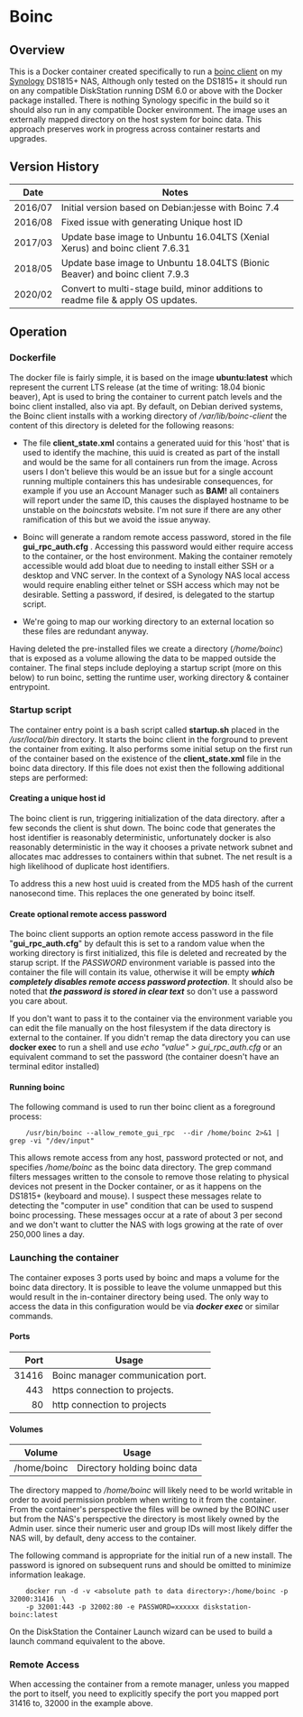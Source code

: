 # Boinc
## Overview
This is a Docker container created specifically to run a [boinc client](https://boinc.berkeley.edu) on my [Synology](https://www.synology.com) DS1815+ NAS, Although only tested on the DS1815+ it should run on any compatible DiskStation running DSM 6.0 or above with the Docker package installed. There is nothing Synology specific in the build so it should also run in any compatible Docker environment. The image uses an externally mapped directory on the host system for boinc data. This approach preserves work in progress across container restarts and upgrades. 
## Version History
|  Date | Notes |
|-------|----------|
| 2016/07 | Initial version based on Debian:jesse with Boinc 7.4 
| 2016/08 | Fixed issue with generating Unique host ID 
| 2017/03 | Update base image to Unbuntu 16.04LTS (Xenial Xerus) and boinc client 7.6.31
| 2018/05 | Update base image to Unbuntu 18.04LTS (Bionic Beaver) and boinc client 7.9.3 
| 2020/02 | Convert to multi-stage build, minor additions to readme file & apply OS updates.
## Operation
### Dockerfile
The docker file is fairly simple, it is based on the image **ubuntu:latest** which represent the current LTS release (at the time of writing: 18.04 bionic beaver), Apt is used to bring the container to current patch levels and the boinc client installed, also via apt.  By default, on Debian derived systems, the Boinc client installs with a working directory of */var/lib/boinc-client*  the content of this directory is deleted for the following reasons:

* The file **client_state.xml** contains a generated uuid for this 'host' that is used to identify the machine, this uuid is created as part of the install and would be the same for all containers run from the image. Across users I don't believe this would be an issue but for a single account running multiple containers this has undesirable consequences, for example if you use an Account Manager such as **BAM!** all containers will report under the same ID, this causes the displayed hostname to be unstable on the *boincstats* website. I'm not sure if there are any other ramification of this but we avoid the issue anyway.

* Boinc will generate a random remote access password, stored in the file **gui_rpc_auth.cfg** . Accessing this password would either require access to the container, or the host environment. Making the container remotely accessible would add bloat due to needing to install either SSH or a desktop and VNC server. In the context of a Synology NAS local access would require enabling either telnet or SSH access which may not be desirable. Setting a password, if desired, is delegated to the startup script.

* We're going to map our working directory to an external location so these files are redundant anyway. 

Having deleted the pre-installed files we create a directory (*/home/boinc*) that is exposed as a volume allowing the data to be mapped outside the container. The final steps include deploying a startup script (more on this below) to run boinc, setting the runtime user, working directory & container entrypoint.
### Startup script
The container entry point is a bash script called **startup.sh** placed in the */usr/local/bin* directory. It starts the boinc client in the forground to prevent the container from exiting. It also performs some initial setup on the first run of the container based on the existence of the  **client_state.xml** file in the boinc data directory. If this file does not exist then the following additional steps are performed:
#### Creating a unique host id
The boinc client is run, triggering initialization of the data directory. after a few seconds the client is shut down. The boinc code that generates the host identifier is reasonably deterministic, unfortunately docker is also reasonably deterministic in the way it chooses a private network subnet and allocates mac addresses to containers within that subnet. The net result is a high likelihood of duplicate host identifiers. 

To address this a new host uuid is created from the MD5 hash of the current nanosecond time. This replaces the one generated by boinc itself.
#### Create optional remote access password
The boinc client supports an option remote access password in the file "**gui_rpc_auth.cfg**" by default this is set to a random value when the working directory is first initialized, this file is deleted and recreated by the starup script. If the *PASSWORD* environment variable is passed into the container the file will contain its value, otherwise it will be empty ***which completely disables remote access password protection***. It should also be noted that ***the password is stored in clear text*** so don't use a password you care about.

If you don't want to pass it to the container via the environment variable you can edit the file manually on the host filesystem if the data directory is external to the container. If you didn't remap the data directory you can use **docker exec** to run a shell and use *echo "value" >  gui_rpc_auth.cfg* or an equivalent command to set the password (the container doesn't have an terminal editor installed)
#### Running boinc
The following command is used to run ther boinc client as a foreground process:

		/usr/bin/boinc --allow_remote_gui_rpc  --dir /home/boinc 2>&1 | grep -vi "/dev/input"
	      
This allows remote access from any host, password protected or not, and specifies */home/boinc* as the boinc data directory. The grep command filters messages written to the console to remove those relating to  physical devices not present in the Docker container, or as it happens on the DS1815+ (keyboard and mouse). I suspect these messages relate to detecting the "computer in use" condition that can be used to suspend boinc processing. These messages occur at a rate of about 3 per second and we don't want to clutter the NAS with logs growing at the rate of over 250,000 lines a day.

### Launching the container
The container exposes 3 ports used by boinc and maps a volume for the boinc data directory. It is possible to leave the volume unmapped but this would result in the in-container directory being used. The only way to access the data in this configuration would be via ***docker exec*** or similar commands.
#### Ports
|  Port | Usage 
|--------:|----------
| 31416 | Boinc manager communication port.
| 443 | https connection to projects.
| 80 | http connection to projects
#### Volumes
| Volume| Usage
|-----------|-----------
| /home/boinc | Directory holding boinc data

The directory mapped to */home/boinc* will likely need to be world writable in order to avoid permission problem when writing to it from the container. From the container's perspective the files will be owned by the BOINC user but from the NAS's perspective the directory is most likely owned by the Admin user. since their numeric user and group IDs will most likely differ the NAS will, by default, deny access to the container.

The following command is appropriate for the initial run of a new install. The password is ignored on subsequent runs and should be omitted to minimize information leakage.

    	docker run -d -v <absolute path to data directory>:/home/boinc -p 32000:31416  \
    	-p 32001:443 -p 32002:80 -e PASSWORD=xxxxxx diskstation-boinc:latest

On the DiskStation the Container Launch wizard can be used to build a launch command equivalent to the above.

### Remote Access

When accessing the container from a remote manager, unless you mapped the port to itself, you need to explicitly specify the port you mapped port 31416 to, 32000 in the example above.  
